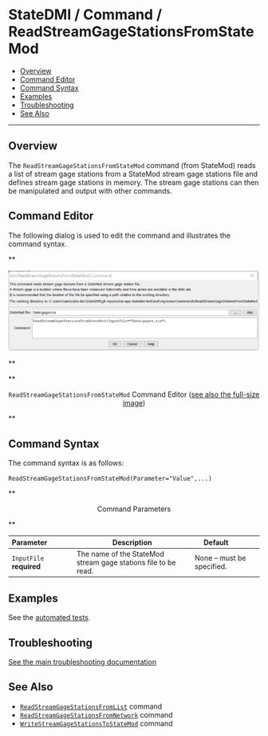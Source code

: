 # StateDMI / Command / ReadStreamGageStationsFromStateMod #

* [Overview](#overview)
* [Command Editor](#command-editor)
* [Command Syntax](#command-syntax)
* [Examples](#examples)
* [Troubleshooting](#troubleshooting)
* [See Also](#see-also)

-------------------------

## Overview ##

The `ReadStreamGageStationsFromStateMod` command (from StateMod)
reads a list of stream gage stations from a StateMod stream gage
stations file and defines stream gage stations in memory.
The stream gage stations can then be manipulated and output with other commands.

## Command Editor ##

The following dialog is used to edit the command and illustrates the command syntax.

**<p style="text-align: center;">
![ReadStreamGageStationsFromStateMod command editor](ReadStreamGageStationsFromStateMod.png)
</p>**

**<p style="text-align: center;">
`ReadStreamGageStationsFromStateMod` Command Editor (<a href="../ReadStreamGageStationsFromStateMod.png">see also the full-size image</a>)
</p>**

## Command Syntax ##

The command syntax is as follows:

```text
ReadStreamGageStationsFromStateMod(Parameter="Value",...)
```
**<p style="text-align: center;">
Command Parameters
</p>**

| **Parameter**&nbsp;&nbsp;&nbsp;&nbsp;&nbsp;&nbsp;&nbsp;&nbsp;&nbsp;&nbsp;&nbsp;&nbsp; | **Description** | **Default**&nbsp;&nbsp;&nbsp;&nbsp;&nbsp;&nbsp;&nbsp;&nbsp;&nbsp;&nbsp; |
| --------------|-----------------|----------------- |
| `InputFile`<br>**required** | The name of the StateMod stream gage stations file to be read. | None – must be specified. |

## Examples ##

See the [automated tests](https://github.com/OpenCDSS/cdss-app-statedmi-test/tree/master/test/regression/commands/ReadStreamGageStationsFromStateMod).

## Troubleshooting ##

[See the main troubleshooting documentation](../../troubleshooting/troubleshooting.md)

## See Also ##

* [`ReadStreamGageStationsFromList`](../ReadStreamGageStationsFromList/ReadStreamGageStationsFromList.md) command
* [`ReadStreamGageStationsFromNetwork`](../ReadStreamGageStationsFromNetwork/ReadStreamGageStationsFromNetwork.md) command
* [`WriteStreamGageStationsToStateMod`](../WriteStreamGageStationsToStateMod/WriteStreamGageStationsToStateMod.md) command
